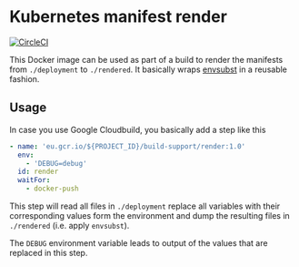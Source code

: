 # Kubernetes manifest render

[![CircleCI](https://circleci.com/gh/koenighotze/render-manifests/tree/master.svg?style=svg)](https://circleci.com/gh/koenighotze/render-manifests/tree/master)

This Docker image can be used as part of a build to render the manifests from `./deployment` to `./rendered`. It basically wraps [envsubst](https://linux.die.net/man/1/envsubst) in a reusable fashion.

## Usage

In case you use Google Cloudbuild, you basically add a step like this

```yaml
- name: 'eu.gcr.io/${PROJECT_ID}/build-support/render:1.0'
  env:
    - 'DEBUG=debug'
  id: render
  waitFor:
    - docker-push
```

This step will read all files in `./deployment` replace all variables with their corresponding values form the environment and dump the resulting files in `./rendered` (i.e. apply `envsubst`).

The `DEBUG` environment variable leads to output of the values that are replaced in this step.


